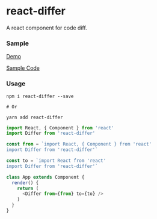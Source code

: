 react-differ
======

A react component for code diff.

### Sample

[Demo](http://differ.nighca.me/)

[Sample Code](https://github.com/nighca/differ/blob/master/sample/src/App.js)

### Usage

```shell
npm i react-differ --save

# Or

yarn add react-differ
```

```javascript
import React, { Component } from 'react'
import Differ from 'react-differ'

const from = `import React, { Component } from 'react'
import Differ from 'react-differ'`

const to = `import React from 'react'
import Differ from 'react-differ'`

class App extends Component {
  render() {
    return (
      <Differ from={from} to={to} />
    )
  }
}
```
